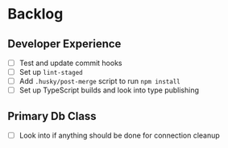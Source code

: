 # Backlog

## Developer Experience

- [ ] Test and update commit hooks
- [ ] Set up `lint-staged`
- [ ] Add `.husky/post-merge` script to run `npm install`
- [ ] Set up TypeScript builds and look into type publishing

## Primary Db Class

- [ ] Look into if anything should be done for connection cleanup
